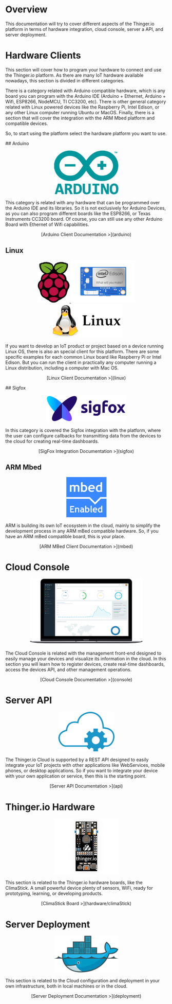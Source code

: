 Overview
========

This documentation will try to cover different aspects of the Thinger.io platform in terms of hardware integration, cloud console, server a API, and server deployment.

# Hardware Clients

This section will cover how to program your hardware to connect and use the Thinger.io platform. As there are many IoT hardware available nowadays, this section is divided in different categories.

There is a category related with Arduino compatible hardware, which is any board you can program with the Arduino IDE (Arduino + Ethernet, Arduino + Wifi, ESP8266, NodeMCU, TI CC3200, etc). There is other general category related with Linux powered devices like the Raspberry Pi, Intel Edison, or any other Linux computer running Ubuntu or MacOS. Finally, there is a section that will cover the integration with the ARM Mbed platform and compatible devices.

So, to start using the platform select the hardware platform you want to use.

## Arduino

<p align="center">
<img src="assets/arduino-logo.png" width="200px">
</p>


This category is related with any hardware that can be programmed over the Arduino IDE and its libraries. So it is not exclusively for Arduino Devices, as you can also program different boards like the ESP8266, or Texas Instruments CC3200 board. Of course, you can still use any other Arduino Board with Ethernet of Wifi capabilities.

<p align="center">
[Arduino Client Documentation >](arduino)
</p>

## Linux

<p align="center">
<a href="linux">
<img src="assets/raspberry-pi.png" width="100px">
</a>
<img src="assets/computer_edison.png" width="200px">
<img src="assets/linux-logo.png" width="225px">
</p>

If you want to develop an IoT product or project based on a device running Linux OS, there is also an special client for this platform. There are some specific examples for each common Linux board like Raspberry Pi or Intel Edison. But you can run the client in practically any computer running a Linux distribution, including a computer with Mac OS.

<p align="center">
[Linux Client Documentation >](linux)
</p>

## Sigfox

<p align="center">
<img src="assets/sigfox-logo.jpg" width="250px">
</p>

In this category is covered the Sigfox integration with the platform, where the user can configure callbacks for transmitting data from the devices to the cloud for creating real-time dashboards.

<p align="center">
[SigFox Integration Documentation >](sigfox)
</p>

## ARM Mbed

<p align="center">
<img src="assets/mbed-enabled-logo.png" width="125px">
</p>

ARM is building its own IoT ecosystem in the cloud, mainly to simplify the development process in any ARM mBed compatible hardware. So, if you have an ARM mBed compatible board, this is your place.

<p align="center">
[ARM MBed Client Documentation >](mbed)
</p>

Cloud Console
=============

<p align="center">
<a href="console">
<img src="assets/console.png" width="350px">
</a>
</p>

The Cloud Console is related with the management front-end designed to easily manage your devices and visualize its information in the cloud. In this section you will learn how to register devices, create real-time dashboards, access the devices API, and other management operations.

<p align="center">
[Cloud Console Documentation >](console)
</p>

Server API
==========

<p align="center">
<img src="assets/api.png" width="175px">
</p>

The Thinger.io Cloud is supported by a REST API designed to easily integrate your IoT projects with other applications like WebServices, mobile phones, or desktop applications. So if you want to integrate your device with your own application or service, then this is the starting point.

<p align="center">
[Server API Documentation >](api)
</p>

Thinger.io Hardware
===================

<p align="center">
<img src="assets/climastick.jpg" width="200px">
</p>

This section is related to the Thinger.io hardware boards, like the ClimaStick. A small powerful device plenty of sensors, WiFi, ready for prototyping, learning, or developing products.

<p align="center">
[ClimaStick Board >](hardware/climaStick)
</p>

Server Deployment
=================

<p align="center">
<img src="assets/docker-logo.png" width="200px">
</p>

This section is related to the Cloud configuration and deployment in your own infrastructure, both in local machines or in the cloud.

<p align="center">
[Server Deployment Documentation >](deployment)
</p>


